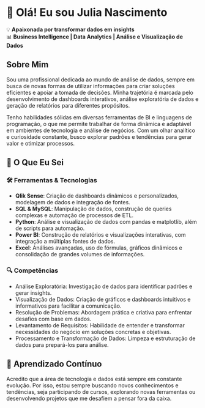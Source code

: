 # 👋 Olá! Eu sou Julia Nascimento

💡 **Apaixonada por transformar dados em insights**  
📊 **Business Intelligence | Data Analytics | Análise e Visualização de Dados**

## Sobre Mim
Sou uma profissional dedicada ao mundo de análise de dados, sempre em busca de novas formas de utilizar informações para criar soluções eficientes e apoiar a tomada de decisões. Minha trajetória é marcada pelo desenvolvimento de dashboards interativos, análise exploratória de dados e geração de relatórios para diferentes propósitos.

Tenho habilidades sólidas em diversas ferramentas de BI e linguagens de programação, o que me permite trabalhar de forma dinâmica e adaptável em ambientes de tecnologia e análise de negócios. Com um olhar analítico e curiosidade constante, busco explorar padrões e tendências para gerar valor e otimizar processos.

## 🚀 O Que Eu Sei

### 🛠️ Ferramentas & Tecnologias
- **Qlik Sense**: Criação de dashboards dinâmicos e personalizados, modelagem de dados e integração de fontes.
- **SQL & MySQL**: Manipulação de dados, construção de queries complexas e automação de processos de ETL.
- **Python**: Análise e visualização de dados com pandas e matplotlib, além de scripts para automação.
- **Power BI**: Construção de relatórios e visualizações interativas, com integração a múltiplas fontes de dados.
- **Excel**: Análises avançadas, uso de fórmulas, gráficos dinâmicos e consolidação de grandes volumes de informações.

### 🔍 Competências
- Análise Exploratória: Investigação de dados para identificar padrões e gerar insights.
- Visualização de Dados: Criação de gráficos e dashboards intuitivos e informativos para facilitar a comunicação.
- Resolução de Problemas: Abordagem prática e criativa para enfrentar desafios com base em dados.
- Levantamento de Requisitos: Habilidade de entender e transformar necessidades do negócio em soluções concretas e objetivas.
- Processamento e Transformação de Dados: Limpeza e estruturação de dados para prepará-los para análise.

## 🌱 Aprendizado Contínuo
Acredito que a área de tecnologia e dados está sempre em constante evolução. Por isso, estou sempre buscando novos conhecimentos e tendências, seja participando de cursos, explorando novas ferramentas ou desenvolvendo projetos que me desafiem a pensar fora da caixa.


<!--
**jnascimentoc/jnascimentoc** is a ✨ _special_ ✨ repository because its `README.md` (this file) appears on your GitHub profile.

